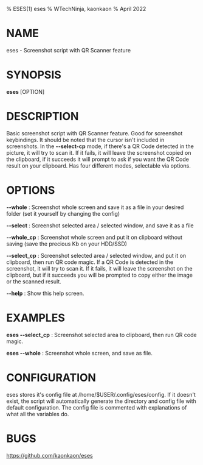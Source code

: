 % ESES(1) eses 
% WTechNinja, kaonkaon
% April 2022

# NAME
eses - Screenshot script with QR Scanner feature

# SYNOPSIS
**eses** [OPTION]

	
# DESCRIPTION
Basic screenshot script with QR Scanner feature. Good for screenshot keybindings. It should be noted that the cursor isn't included in screenshots.
In the **--select-cp** mode, if there's a QR Code detected in the picture, it will try to scan it. If it fails, it will leave the screenshot copied on the clipboard, if it succeeds it will prompt to ask if you want the QR Code result on your clipboard.
Has four different modes, selectable via options.

# OPTIONS
**--whole**
: Screenshot whole screen and save it as a file in your desired folder (set it yourself by changing the config)

**--select**
: Screenshot selected area / selected window, and save it as a file

**--whole_cp**
: Screenshot whole screen and put it on clipboard without saving (save the precious Kb on your HDD/SSD)

**--select_cp**
: Screenshot selected area / selected window, and put it on clipboard, then run QR code magic. If a QR Code is detected in the screenshot, it will try to scan it. If it fails, it will leave the screenshot on the clipboard, but if it succeeds you will be prompted to copy either the image or the scanned result.

**--help**
: Show this help screen.
# EXAMPLES
**eses --select_cp**
: Screenshot selected area to clipboard, then run QR code magic.

**eses --whole**
: Screenshot whole screen, and save as file.

# CONFIGURATION
eses stores it's config file at /home/$USER/.config/eses/config.
If it doesn't exist, the script will automatically generate the directory and config file with default configuration.
The config file is commented with explanations of what all the variables do.

# BUGS
https://github.com/kaonkaon/eses

